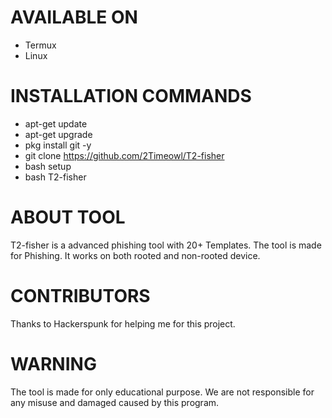 # AVAILABLE ON

* Termux
* Linux

# INSTALLATION COMMANDS

* apt-get update
* apt-get upgrade
* pkg install git -y
* git clone https://github.com/2Timeowl/T2-fisher
* bash setup
* bash T2-fisher

# ABOUT TOOL

T2-fisher is a advanced phishing tool with 20+ Templates. The tool is made for Phishing. It works on both rooted and non-rooted device.

# CONTRIBUTORS 

Thanks to Hackerspunk for helping me for this project.

# WARNING

The tool is made for only educational purpose. We are not responsible for any misuse and damaged caused by this program.
